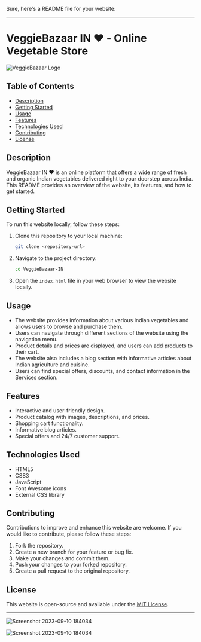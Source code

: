 Sure, here's a README file for your website:

---

# VeggieBazaar IN ❤️ - Online Vegetable Store

![VeggieBazaar Logo](image/logo.png)

## Table of Contents
- [Description](#description)
- [Getting Started](#getting-started)
- [Usage](#usage)
- [Features](#features)
- [Technologies Used](#technologies-used)
- [Contributing](#contributing)
- [License](#license)

## Description

VeggieBazaar IN ❤️ is an online platform that offers a wide range of fresh and organic Indian vegetables delivered right to your doorstep across India. This README provides an overview of the website, its features, and how to get started.

## Getting Started

To run this website locally, follow these steps:

1. Clone this repository to your local machine:

   ```bash
   git clone <repository-url>
   ```

2. Navigate to the project directory:

   ```bash
   cd VeggieBazaar-IN
   ```

3. Open the `index.html` file in your web browser to view the website locally.

## Usage

- The website provides information about various Indian vegetables and allows users to browse and purchase them.
- Users can navigate through different sections of the website using the navigation menu.
- Product details and prices are displayed, and users can add products to their cart.
- The website also includes a blog section with informative articles about Indian agriculture and cuisine.
- Users can find special offers, discounts, and contact information in the Services section.

## Features

- Interactive and user-friendly design.
- Product catalog with images, descriptions, and prices.
- Shopping cart functionality.
- Informative blog articles.
- Special offers and 24/7 customer support.

## Technologies Used

- HTML5
- CSS3
- JavaScript
- Font Awesome icons
- External CSS library

## Contributing

Contributions to improve and enhance this website are welcome. If you would like to contribute, please follow these steps:

1. Fork the repository.
2. Create a new branch for your feature or bug fix.
3. Make your changes and commit them.
4. Push your changes to your forked repository.
5. Create a pull request to the original repository.

## License

This website is open-source and available under the [MIT License](LICENSE).

---

![Screenshot 2023-09-10 184034](https://github.com/BMCC-Internal-Hackathon/Pranav_02/assets/139959632/230b583a-0d26-48ac-b343-f9936d6e8300)




![Screenshot 2023-09-10 184034](https://github.com/BMCC-Internal-Hackathon/Pranav_02/assets/139959632/1c4cfeab-dbcb-4a49-8fbb-2a324385b930)


